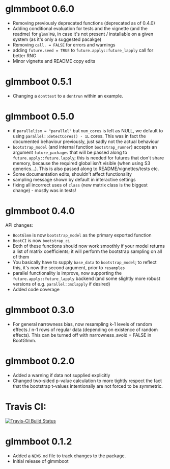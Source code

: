 # glmmboot 0.6.0

* Removing previously deprecated functions (deprecated as of 0.4.0)
* Adding conditional evaluation for tests and the vignette (and the readme)
  for `glmmTMB`, in case it's not present / installable on a given system (as
  it's only a suggested pacakge)
* Removing `call. = FALSE` for errors and warnings
* adding `future.seed = TRUE` to `future.apply::future_lapply` call for better RNG
* Minor vignette and README copy edits

# glmmboot 0.5.1

* Changing a `donttest` to a `dontrun` within an example.

# glmmboot 0.5.0

* if `parallelism = "parallel"` but `num_cores` is left as NULL, we default to using `parallel::detectCores() - 1L` cores. This was in fact the documented behaviour previously, just sadly not the actual behaviour
* `bootstrap_model` (and internal function `bootstrap_runner`) accepts an argument `future_packages` that will be passed along to `future.apply::future.lapply`; this is needed for futures that don't share memory, because the required global isn't visible (when using S3 generics...). This is also passed along to README/vignettes/tests etc.
* Some documentation edits, shouldn't affect functionality
* sampling message shown by default in interactive settings
* fixing all incorrect uses of `class` (new matrix class is the biggest change) - mostly was in tests!

# glmmboot 0.4.0

API changes:

* `BootGlmm` is now `bootstrap_model` as the primary exported function
* `BootCI` is now `bootstrap_ci`
* Both of these functions should now work smoothly if your model returns a list of matrix coefficients; it will perform the bootstrap sampling on all of them
* You basically have to supply `base_data` to `bootstrap_model`; to reflect this, it's now the second argument, prior to `resamples`
* parallel functionality is improve, now supporting the `future.apply::future_lapply` backend (and some slightly more robust versions of e.g. `parallel::mclapply` if desired)
* Added code coverage

# glmmboot 0.3.0

* For general narrowness bias, now resampling k-1 levels of random effects / n-1 rows of regular data (depending on existence of random effects). This can be turned off with narrowness_avoid = FALSE in BootGlmm.

# glmmboot 0.2.0

* Added a warning if data not supplied explicitly
* Changed two-sided p-value calculation to more tightly respect the fact that the bootstrap t-values
  intentionally are not forced to be symmetric.

# Travis CI:
[![Travis-CI Build Status](https://travis-ci.org/ColmanHumphrey/glmmboot.svg?branch=master)](https://travis-ci.org/ColmanHumphrey/glmmboot)

# glmmboot 0.1.2

* Added a `NEWS.md` file to track changes to the package.
* Initial release of glmmboot
